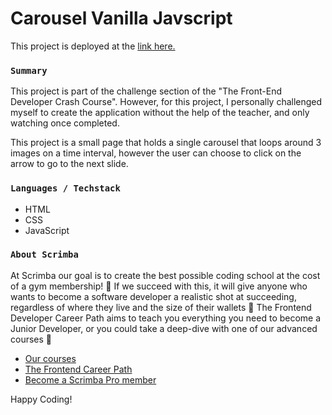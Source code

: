 # Carousel Vanilla Javscript

This project is deployed at the [link here.](https://takuyadev.github.io/carousel-vanilla-js-scrimba/)

### `Summary`

This project is part of the challenge section of the "The Front-End Developer Crash Course". However, for this project, I personally challenged myself to create the application without the help of the teacher, and only watching once completed.

This project is a small page that holds a single carousel that loops around 3 images on a time interval, however the user can choose to click on the arrow to go to the next slide.

### `Languages / Techstack`

- HTML
- CSS
- JavaScript

### `About Scrimba`

At Scrimba our goal is to create the best possible coding school at the cost of a gym membership! 💜
If we succeed with this, it will give anyone who wants to become a software developer a realistic shot at succeeding, regardless of where they live and the size of their wallets 🎉
The Frontend Developer Career Path aims to teach you everything you need to become a Junior Developer, or you could take a deep-dive with one of our advanced courses 🚀

- [Our courses](https://scrimba.com/allcourses)
- [The Frontend Career Path](https://scrimba.com/learn/frontend)
- [Become a Scrimba Pro member](https://scrimba.com/pricing)

Happy Coding!
